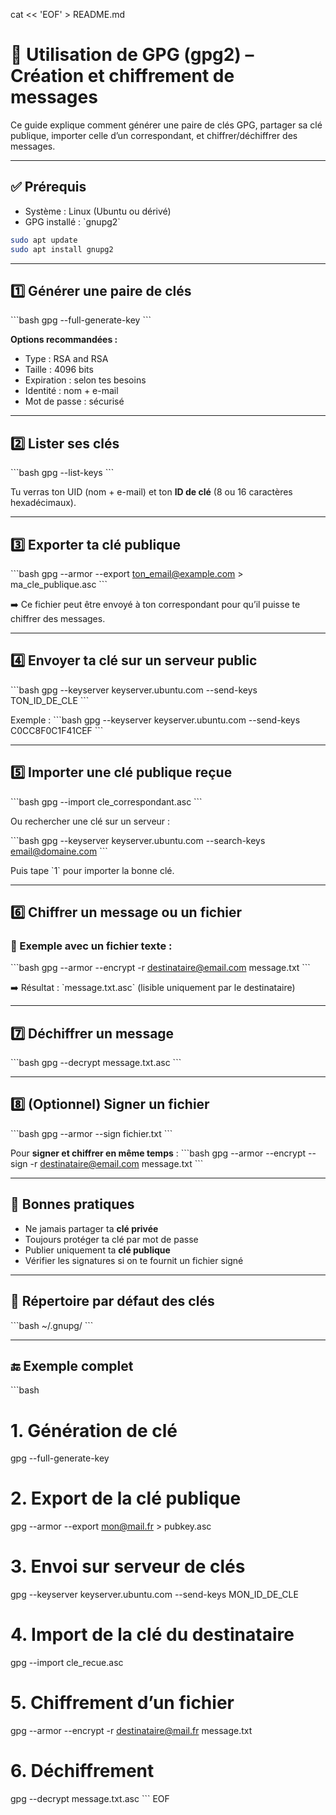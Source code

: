 cat << 'EOF' > README.md
# 🔐 Utilisation de GPG (gpg2) – Création et chiffrement de messages

Ce guide explique comment générer une paire de clés GPG, partager sa clé publique, importer celle d’un correspondant, et chiffrer/déchiffrer des messages.

---

## ✅ Prérequis

- Système : Linux (Ubuntu ou dérivé)
- GPG installé : \`gnupg2\`

```bash
sudo apt update
sudo apt install gnupg2
```

---

## 1️⃣ Générer une paire de clés

\`\`\`bash
gpg --full-generate-key
\`\`\`

**Options recommandées :**
- Type : RSA and RSA
- Taille : 4096 bits
- Expiration : selon tes besoins
- Identité : nom + e-mail
- Mot de passe : sécurisé

---

## 2️⃣ Lister ses clés

\`\`\`bash
gpg --list-keys
\`\`\`

Tu verras ton UID (nom + e-mail) et ton **ID de clé** (8 ou 16 caractères hexadécimaux).

---

## 3️⃣ Exporter ta clé publique

\`\`\`bash
gpg --armor --export ton_email@example.com > ma_cle_publique.asc
\`\`\`

➡️ Ce fichier peut être envoyé à ton correspondant pour qu’il puisse te chiffrer des messages.

---

## 4️⃣ Envoyer ta clé sur un serveur public

\`\`\`bash
gpg --keyserver keyserver.ubuntu.com --send-keys TON_ID_DE_CLE
\`\`\`

Exemple :
\`\`\`bash
gpg --keyserver keyserver.ubuntu.com --send-keys C0CC8F0C1F41CEF
\`\`\`

---

## 5️⃣ Importer une clé publique reçue

\`\`\`bash
gpg --import cle_correspondant.asc
\`\`\`

Ou rechercher une clé sur un serveur :

\`\`\`bash
gpg --keyserver keyserver.ubuntu.com --search-keys email@domaine.com
\`\`\`

Puis tape \`1\` pour importer la bonne clé.

---

## 6️⃣ Chiffrer un message ou un fichier

### 📄 Exemple avec un fichier texte :
\`\`\`bash
gpg --armor --encrypt -r destinataire@email.com message.txt
\`\`\`

➡️ Résultat : \`message.txt.asc\` (lisible uniquement par le destinataire)

---

## 7️⃣ Déchiffrer un message

\`\`\`bash
gpg --decrypt message.txt.asc
\`\`\`

---

## 8️⃣ (Optionnel) Signer un fichier

\`\`\`bash
gpg --armor --sign fichier.txt
\`\`\`

Pour **signer et chiffrer en même temps** :
\`\`\`bash
gpg --armor --encrypt --sign -r destinataire@email.com message.txt
\`\`\`

---

## 🧼 Bonnes pratiques

- Ne jamais partager ta **clé privée**
- Toujours protéger ta clé par mot de passe
- Publier uniquement ta **clé publique**
- Vérifier les signatures si on te fournit un fichier signé

---

## 📂 Répertoire par défaut des clés

\`\`\`bash
~/.gnupg/
\`\`\`

---

## 🔚 Exemple complet

\`\`\`bash
# 1. Génération de clé
gpg --full-generate-key

# 2. Export de la clé publique
gpg --armor --export mon@mail.fr > pubkey.asc

# 3. Envoi sur serveur de clés
gpg --keyserver keyserver.ubuntu.com --send-keys MON_ID_DE_CLE

# 4. Import de la clé du destinataire
gpg --import cle_recue.asc

# 5. Chiffrement d’un fichier
gpg --armor --encrypt -r destinataire@mail.fr message.txt

# 6. Déchiffrement
gpg --decrypt message.txt.asc
\`\`\`
EOF
